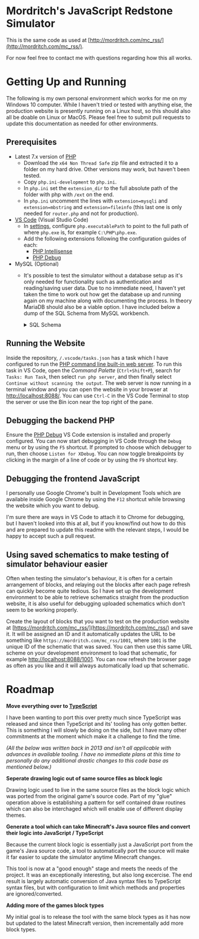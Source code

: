 Mordritch's JavaScript Redstone Simulator
===

This is the same code as used at [http://mordritch.com/mc_rss/](http://mordritch.com/mc_rss/).

For now feel free to contact me with questions regarding how this all works.

Getting Up and Running
===

The following is my own personal environment which works for me on my Windows 10 computer. While I haven't tried or tested with anything else, the production website is presently running on a Linux host, so this should also all be doable on Linux or MacOS. Please feel free to submit pull requests to update this documentation as needed for other environments.

Prerequisites
---

- Latest 7.x version of [PHP](http://php.net/downloads.php)
    - Download the `x64 Non Thread Safe` zip file and extracted it to a folder on my hard drive. Other versions may work, but haven't been tested.
    - Copy `php.ini-development` to `php.ini`.
    - In `php.ini` set the `extension_dir` to the full absolute path of the folder with php with `/ext` on the end.
    - In `php.ini` uncomment the lines with `extension=mysqli` and `extension=mbstring` and `extension=fileinfo` (this last one is only needed for `router.php` and not for production).
- [VS Code](https://code.visualstudio.com/) (Visual Studio Code)
    - In [settings](https://code.visualstudio.com/docs/getstarted/settings), configure `php.executablePath` to point to the full path of where `php.exe` is, for example `C:\PHP\php.exe`.
    - Add the following extensions following the configuration guides of each:
        - [PHP Intellisense](https://marketplace.visualstudio.com/items?itemName=felixfbecker.php-intellisense)
        - [PHP Debug](https://marketplace.visualstudio.com/items?itemName=felixfbecker.php-debug)
- MySQL (Optional)
    - It's possible to test the simulator without a database setup as it's only needed for functionality such as authentication and reading/saving user data. Due to no immediate need, I haven't yet taken the time to work out how get the database up and running again on my machine along with documenting the process. In theory MariaDB should also be a viable option. I have included below a dump of the SQL Schema from MySQL workbench.

        <details>
            <summary>SQL Schema</summary>

            ```sql
            -- MySQL Script generated by MySQL Workbench
            -- Sat Oct 27 11:34:36 2018
            -- Model: New Model    Version: 1.0
            -- MySQL Workbench Forward Engineering

            SET @OLD_UNIQUE_CHECKS=@@UNIQUE_CHECKS, UNIQUE_CHECKS=0;
            SET @OLD_FOREIGN_KEY_CHECKS=@@FOREIGN_KEY_CHECKS, FOREIGN_KEY_CHECKS=0;
            SET @OLD_SQL_MODE=@@SQL_MODE, SQL_MODE='TRADITIONAL,ALLOW_INVALID_DATES';

            -- -----------------------------------------------------
            -- Schema mydb
            -- -----------------------------------------------------
            -- -----------------------------------------------------
            -- Schema mc_rss
            -- -----------------------------------------------------

            -- -----------------------------------------------------
            -- Schema mc_rss
            -- -----------------------------------------------------
            CREATE SCHEMA IF NOT EXISTS `mc_rss` DEFAULT CHARACTER SET utf8 ;
            USE `mc_rss` ;

            -- -----------------------------------------------------
            -- Table `mc_rss`.`persistantsessions`
            -- -----------------------------------------------------
            CREATE TABLE IF NOT EXISTS `mc_rss`.`persistantsessions` (
            `id` INT(11) NOT NULL AUTO_INCREMENT,
            `userId` INT(11) NOT NULL,
            `cookieString` VARCHAR(64) NOT NULL,
            `lastIp` VARCHAR(45) NOT NULL,
            `lastLogin` DATETIME NOT NULL,
            PRIMARY KEY (`id`))
            ENGINE = InnoDB
            AUTO_INCREMENT = 7803
            DEFAULT CHARACTER SET = latin1;


            -- -----------------------------------------------------
            -- Table `mc_rss`.`schematics`
            -- -----------------------------------------------------
            CREATE TABLE IF NOT EXISTS `mc_rss`.`schematics` (
            `id` INT(11) NOT NULL AUTO_INCREMENT,
            `userId` INT(11) NULL DEFAULT NULL,
            `derivedFromId` INT(11) NULL DEFAULT NULL,
            `authorName` VARCHAR(32) CHARACTER SET 'utf8' COLLATE 'utf8_unicode_ci' NULL DEFAULT NULL,
            `email` VARCHAR(128) CHARACTER SET 'latin1' NULL DEFAULT NULL,
            `password` VARCHAR(60) CHARACTER SET 'utf8' COLLATE 'utf8_unicode_ci' NULL DEFAULT NULL,
            `passwordResetToken` VARCHAR(128) CHARACTER SET 'latin1' NULL DEFAULT NULL,
            `filename` VARCHAR(64) CHARACTER SET 'utf8' COLLATE 'utf8_unicode_ci' NOT NULL,
            `fileSize` BIGINT(20) NOT NULL,
            `title` VARCHAR(128) CHARACTER SET 'utf8' COLLATE 'utf8_unicode_ci' NOT NULL,
            `description` TEXT CHARACTER SET 'utf8' COLLATE 'utf8_unicode_ci' NULL DEFAULT NULL,
            `firstCreated` DATETIME NOT NULL,
            `lastModified` DATETIME NOT NULL,
            `dataBlob` MEDIUMBLOB NOT NULL,
            PRIMARY KEY (`id`))
            ENGINE = InnoDB
            AUTO_INCREMENT = 6931
            DEFAULT CHARACTER SET = utf8
            COLLATE = utf8_unicode_ci;


            -- -----------------------------------------------------
            -- Table `mc_rss`.`schematics_tempholder`
            -- -----------------------------------------------------
            CREATE TABLE IF NOT EXISTS `mc_rss`.`schematics_tempholder` (
            `id` INT(11) NOT NULL AUTO_INCREMENT,
            `timestamp` DATETIME NOT NULL,
            `data` MEDIUMBLOB NOT NULL,
            `fileName` VARCHAR(256) NULL DEFAULT NULL,
            PRIMARY KEY (`id`))
            ENGINE = InnoDB
            AUTO_INCREMENT = 5
            DEFAULT CHARACTER SET = latin1;


            -- -----------------------------------------------------
            -- Table `mc_rss`.`users`
            -- -----------------------------------------------------
            CREATE TABLE IF NOT EXISTS `mc_rss`.`users` (
            `id` INT(11) NOT NULL AUTO_INCREMENT,
            `emailAddress` VARCHAR(45) CHARACTER SET 'latin1' NOT NULL,
            `displayName` VARCHAR(45) CHARACTER SET 'utf8' COLLATE 'utf8_unicode_ci' NOT NULL,
            `passwordHash` VARCHAR(60) CHARACTER SET 'latin1' NULL DEFAULT NULL,
            `passwordResetToken` VARCHAR(60) CHARACTER SET 'latin1' NULL DEFAULT NULL,
            `emailVerified` TINYINT(1) NOT NULL DEFAULT '0',
            `lastLogin` DATETIME NULL DEFAULT NULL,
            `loginCount` INT(11) NULL DEFAULT '0',
            `optionsBlob` BLOB NULL DEFAULT NULL,
            `bindingsBlob` BLOB NULL DEFAULT NULL,
            `userSettingsBlob` BLOB NULL DEFAULT NULL,
            PRIMARY KEY (`id`))
            ENGINE = InnoDB
            AUTO_INCREMENT = 2581
            DEFAULT CHARACTER SET = utf8
            COLLATE = utf8_unicode_ci;


            SET SQL_MODE=@OLD_SQL_MODE;
            SET FOREIGN_KEY_CHECKS=@OLD_FOREIGN_KEY_CHECKS;
            SET UNIQUE_CHECKS=@OLD_UNIQUE_CHECKS;
            ```
        </details>

Running the Website
---

Inside the repository, `/.vscode/tasks.json` has a task which I have configured to run the [PHP command line built-in web server](http://php.net/manual/en/features.commandline.webserver.php). To run this task in VS Code, open the _Command Palette_ (`Ctrl+Shift+P`), search for `Tasks: Run Task`, then select `run php server`, and then finally select `Continue without scanning the output`. The web server is now running in a terminal window and you can open the website in your browser at [http://localhost:8088/](http://localhost:8088/). You can use `Ctrl-C` in the VS Code Terminal to stop the server or use the Bin icon near the top right of the pane.

Debugging the backend PHP
---

Ensure the [PHP Debug](https://marketplace.visualstudio.com/items?itemName=felixfbecker.php-debug) VS Code extension is installed and properly configured. You can now start debugging in VS Code through the `Debug` menu or by using the `F5` shortcut. If prompted to choose which debugger to run, then choose `Listen for XDebug`. You can now toggle breakpoints by clicking in the margin of a line of code or by using the `F9` shortcut key.

Debugging the frontend JavaScript
---

I personally use Google Chrome's built in Development Tools which are available inside Google Chrome by using the `F12` shortcut while browsing the website which you want to debug.

I'm sure there are ways in VS Code to attach it to Chrome for debugging, but I haven't looked into this at all, but if you know/find out how to do this and are prepared to update this readme with the relevant steps, I would be happy to accept such a pull request.

Using saved schematics to make testing of simulator behaviour easier
---

Often when testing the simulator's behaviour, it is often for a certain arrangement of blocks, and relaying out the blocks after each page refresh can quickly become quite tedious. So I have set up the development environment to be able to retrieve schematics straight from the production website, it is also useful for debugging uploaded schematics which don't seem to be working properly.

Create the layout of blocks that you want to test on the production website at [https://mordritch.com/mc_rss/](https://mordritch.com/mc_rss/) and save it. It will be assigned an ID and it automatically updates the URL to be something like `https://mordritch.com/mc_rss/1001`, where `1001` is the unique ID of the schematic that was saved. You can then use this same URL scheme on your development environment to load that schematic, for example [http://localhost:8088/1001](http://localhost:8088/1001). You can now refresh the browser page as often as you like and it will always automatically load up that schematic.

Roadmap
===

**Move everything over to [TypeScript](http://www.typescriptlang.org/)**

I have been wanting to port this over pretty much since TypeScript was released and since then TypeScript and its' tooling has only gotten better. This is something I will slowly be doing on the side, but I have many other commitments at the moment which make it a challenge to find the time.

_(All the below was written back in 2013 and isn't all applicable with advances in available tooling. I have no immediate plans at this time to personally do any additional drastic changes to this code base as mentioned below.)_

**Seperate drawing logic out of same source files as block logic**

Drawing logic used to live in the same source files as the block logic which was ported from the original game's source code. Part of my "glue" operation above is establishing a pattern for self contained draw routines which can also be interchaged which will enable use of different display themes.

**Generate a tool which can take Minecraft's Java source files and convert their logic into JavaScript / TypeScript**

Because the current block logic is essentially just a JavaScript port from the game's Java source code, a tool to automatically port the source will make it far easier to update the simulator anytime Minecraft changes.

This tool is now at a "good enough" stage and meets the needs of the project. It was an exceptionally interesting, but also long excercise. The end result is largely automatic conversion of Java syntax files to TypeScript syntax files, but with configuration to limit which methods and properties are ignored/converted.

**Adding more of the games block types**

My initial goal is to release the tool with the same block types as it has now but updated to the latest Minecraft version, then incrementally add more block types.
